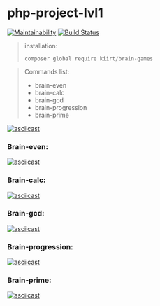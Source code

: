 # php-project-lvl1

[![Maintainability](https://api.codeclimate.com/v1/badges/5381963c98e260605221/maintainability)](https://codeclimate.com/github/kiirt/php-project-lvl1/maintainability) [![Build Status](https://travis-ci.com/kiirt/brain-games.svg?branch=master)](https://travis-ci.com/kiirt/brain-games)


> installation:
>
>``composer global require kiirt/brain-games``

> Commands list:
> * brain-even
> * brain-calc
> * brain-gcd
> * brain-progression
> * brain-prime


[![asciicast](https://asciinema.org/a/ODYevtLWjvruTwBwAHrpLxXbe.svg)](https://asciinema.org/a/ODYevtLWjvruTwBwAHrpLxXbe)

### Brain-even:

[![asciicast](https://asciinema.org/a/zV7FYKCHwtznx9FiZUjS9pcBW.svg)](https://asciinema.org/a/zV7FYKCHwtznx9FiZUjS9pcBW)

### Brain-calc:

[![asciicast](https://asciinema.org/a/Aj5FkvSGjUeUv1yumMX6g193h.svg)](https://asciinema.org/a/Aj5FkvSGjUeUv1yumMX6g193h)


### Brain-gcd:

[![asciicast](https://asciinema.org/a/Ef2qTwbtoux6x2nWRKIqgU4C3.svg)](https://asciinema.org/a/Ef2qTwbtoux6x2nWRKIqgU4C3)

### Brain-progression:

[![asciicast](https://asciinema.org/a/UO65LzqqntH1TM96cT0JCGCbR.svg)](https://asciinema.org/a/UO65LzqqntH1TM96cT0JCGCbR)


### Brain-prime:

[![asciicast](https://asciinema.org/a/iCCT8FLCyHuUh8iCGwlsycPVg.svg)](https://asciinema.org/a/iCCT8FLCyHuUh8iCGwlsycPVg)
